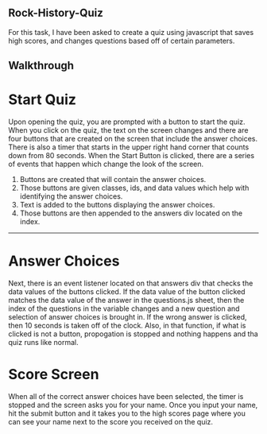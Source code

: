 ## Rock-History-Quiz

For this task, I have been asked to create a quiz using javascript that saves high scores, and changes questions based off of certain parameters. 

## Walkthrough

# Start Quiz

Upon opening the quiz, you are prompted with a button to start the quiz. When you click on the quiz, the text on the screen changes and there are four buttons that are created on the screen that include the answer choices. There is also a timer that starts in the upper right hand corner that counts down from 80 seconds. When the Start Button is clicked, there are a series of events that happen which change the look of the screen. 

1. Buttons are created that will contain the answer choices. 
2. Those buttons are given classes, ids, and data values which help with identifying the answer choices. 
3. Text is added to the buttons displaying the answer choices. 
4. Those buttons are then appended to the answers div located on the index.
-------
# Answer Choices

Next, there is an event listener located on that answers div that checks the data values of the buttons clicked. If the data value of the button clicked matches the data value of the answer in the questions.js sheet, then the index of the questions in the variable changes and a new question and selection of answer choices is brought in. If the wrong answer is clicked, then 10 seconds is taken off of the clock. Also, in that function, if what is clicked is not a button, propogation is stopped and nothing happens and tha quiz runs like normal. 

# Score Screen

When all of the correct answer choices have been selected, the timer is stopped and the screen asks you for your name. Once you input your name, hit the submit button and it takes you to the high scores page where you can see your name next to the score you received on the quiz. 

